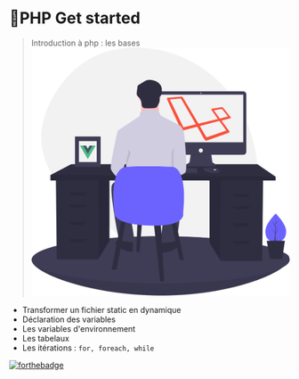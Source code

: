 # 🚀PHP Get started

>Introduction à php : les bases
![cover](./asset/cover.svg)

* Transformer un fichier static en dynamique
* Déclaration des variables
* Les variables d'environnement
* Les tabelaux
* Les itérations : ```for, foreach, while```

[![forthebadge](https://forthebadge.com/images/badges/license-mit.svg)](https://forthebadge.com)